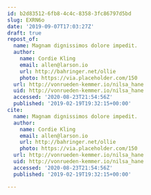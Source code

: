 ```yaml
---
id: b2d83512-6fb8-4c4c-8358-3fc86797d5bd
slug: EXRN6o
date: '2019-09-07T17:03:27Z'
draft: true
repost_of:
  name: Magnam dignissimos dolore impedit.
  author:
    name: Cordie Kling
    email: allen@larson.io
    url: http://bahringer.net/ollie
    photo: https://via.placeholder.com/150
  url: http://vonrueden-kemmer.io/nilsa_hane
  uid: http://vonrueden-kemmer.io/nilsa_hane
  accessed: '2020-08-23T21:54:56Z'
  published: '2019-02-19T19:32:15+00:00'
cite:
  name: Magnam dignissimos dolore impedit.
  author:
    name: Cordie Kling
    email: allen@larson.io
    url: http://bahringer.net/ollie
    photo: https://via.placeholder.com/150
  url: http://vonrueden-kemmer.io/nilsa_hane
  uid: http://vonrueden-kemmer.io/nilsa_hane
  accessed: '2020-08-23T21:54:56Z'
  published: '2019-02-19T19:32:15+00:00'

---
```



